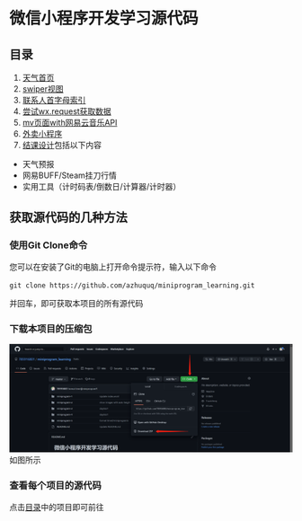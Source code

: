 # 微信小程序开发学习源代码
## 目录
1. [天气首页](miniprogram-1/)
2. [swiper视图](miniprogram-2/)
3. [联系人首字母索引](miniprogram-3/)
4. [尝试wx.request获取数据](miniprogram-4/)
5. [mv页面with网易云音乐API](miniprogram-5/)
6. [外卖小程序](miniprogram-6/)
7. [结课设计](miniprogram-7/)包括以下内容
- 天气预报
- 网易BUFF/Steam挂刀行情
- 实用工具（计时码表/倒数日/计算器/计时器）
## 获取源代码的几种方法
### 使用Git Clone命令
您可以在安装了Git的电脑上打开命令提示符，输入以下命令

`git clone https://github.com/azhuquq/miniprogram_learning.git`

并回车，即可获取本项目的所有源代码
### 下载本项目的压缩包
![](img/tutorial.png)
如图所示
### 查看每个项目的源代码
点击[目录](#目录)中的项目即可前往
